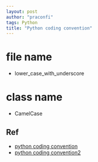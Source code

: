```yaml
---
layout: post
author: "praconfi"
tags: Python
title: "Python coding convention"
---
```


# file name
- lower_case_with_underscore


# class name
- CamelCase


## Ref
- [python coding convention](https://luavis.me/python/python-convention)  
- [python coding convention2](https://spidyweb.tistory.com/376)